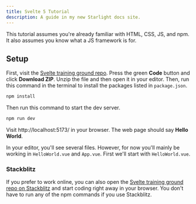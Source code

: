 ```yaml
---
title: Svelte 5 Tutorial
description: A guide in my new Starlight docs site.
---
```


This tutorial assumes you're already familiar with HTML, CSS, JS, and npm. It also assumes you know what a JS framework is for.

## Setup

First, visit the [Svelte training ground repo](https://github.com/simpledevio/svelte-5-training-ground). Press the green **Code** button and click **Download ZIP**. Unzip the file and then open it in your editor. Then, run this command in the terminal to install the packages listed in `package.json`.

```bash
npm install
```

Then run this command to start the dev server.

```bash
npm run dev
```

Visit http://localhost:5173/ in your browser. The web page should say **Hello World**.

In your editor, you'll see several files. However, for now you'll mainly be working in `HelloWorld.vue` and `App.vue`. First we'll start with `HelloWorld.vue`.

### Stackblitz

If you prefer to work online, you can also open the [Svelte training ground repo on Stackblitz](https://stackblitz.com/github/simpledevio/svelte-5-training-ground?file=src/lib/HelloWorld.svelte) and start coding right away in your browser. You don't have to run any of the npm commands if you use Stackblitz.
